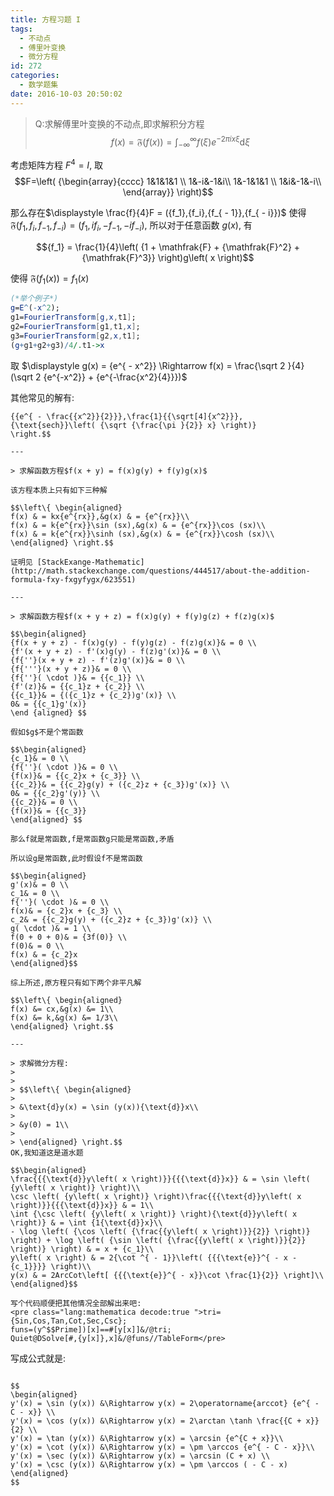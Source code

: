 ```yaml
---
title: 方程习题 I
tags:
  - 不动点
  - 傅里叶变换
  - 微分方程
id: 272
categories:
  - 数学题集
date: 2016-10-03 20:50:02
---
```


> Q:求解傅里叶变换的不动点,即求解积分方程
> $$f(x) = \mathfrak{F}(f(x)) = \int_{ - \infty }^\infty  {f(\xi ){e^{ - 2\pi ix\xi }}\mathrm{d}\xi } $$

考虑矩阵方程 ${F^4} = I$, 取
$$F=\left( {\begin{array}{cccc}
1&1&1&1 \\
1&-i&-1&i\\
1&-1&1&1 \\
1&i&-1&-i\\
\end{array}} \right)$$

那么存在$\displaystyle \frac{f}{4}F = ({f_1},{f_i},{f_{ - 1}},{f_{ - i}})$ 使得 $\mathfrak{F}({f_1},{f_i},{f_{ - 1}},{f_{ - i}}) = ({f_1},i{f_i}, - {f_{ - 1}}, - i{f_{ - i}})$, 所以对于任意函数 $g(x)$, 有

$${f_1} = \frac{1}{4}\left( {1 + \mathfrak{F} + {\mathfrak{F}^2} + {\mathfrak{F}^3}} \right)g\left( x \right)$$

使得 $\mathfrak{F}({f_1}(x)) = {f_1}(x)$

<!--more-->

```Mathematica
(*举个例子*)
g=E^(-x^2);
g1=FourierTransform[g,x,t1];
g2=FourierTransform[g1,t1,x];
g3=FourierTransform[g2,x,t1];
(g+g1+g2+g3)/4/.t1->x
```

取 $\displaystyle g(x) = {e^{ - x^2}} \Rightarrow f(x) = \frac{\sqrt 2 }{4}(\sqrt 2 {e^{-x^2}} + {e^{-\frac{x^2}{4}}})$

其他常见的解有:

```$$\left\{
{{e^{ - \frac{{x^2}}{2}}},\frac{1}{{\sqrt[4]{x^2}}},{\text{sech}}\left( {\sqrt {\frac{\pi }{2}} x} \right)}
\right.$$

---

> 求解函数方程$f(x + y) = f(x)g(y) + f(y)g(x)$

该方程本质上只有如下三种解

$$\left\{ \begin{aligned}
f(x) & = kx{e^{rx}},&g(x) & = {e^{rx}}\\
f(x) & = k{e^{rx}}\sin (sx),&g(x) & = {e^{rx}}\cos (sx)\\
f(x) & = k{e^{rx}}\sinh (sx),&g(x) & = {e^{rx}}\cosh (sx)\\
\end{aligned} \right.$$

证明见 [StackExange-Mathematic](http://math.stackexchange.com/questions/444517/about-the-addition-formula-fxy-fxgyfygx/623551)

---

> 求解函数方程$f(x + y + z) = f(x)g(y) + f(y)g(z) + f(z)g(x)$

$$\begin{aligned}
{f(x + y + z) - f(x)g(y) - f(y)g(z) - f(z)g(x)}& = 0 \\
{f'(x + y + z) - f'(x)g(y) - f(z)g'(x)}& = 0 \\
{f{''}(x + y + z) - f'(z)g'(x)}& = 0 \\
{f{'''}(x + y + z)}& = 0 \\
{f{''}( \cdot )}& = {{c_1}} \\
{f'(z)}& = {{c_1}z + {c_2}} \\
{{c_1}}& = {({c_1}z + {c_2})g'(x)} \\
0& = {{c_1}g'(x)}
\end {aligned} $$

假如$g$不是个常函数

$$\begin{aligned}
{c_1}& = 0 \\
{f{''}( \cdot )}& = 0 \\
{f(x)}& = {{c_2}x + {c_3}} \\
{{c_2}}& = {{c_2}g(y) + ({c_2}z + {c_3})g'(x)} \\
0& = {{c_2}g'(y)} \\
{{c_2}}& = 0 \\
{f(x)}& = {{c_3}}
\end{aligned} $$

那么f就是常函数,f是常函数g只能是常函数,矛盾

所以设g是常函数,此时假设f不是常函数

$$\begin{aligned}
g'(x)& = 0 \\
c_1& = 0 \\
f{''}( \cdot )& = 0 \\
f(x)& = {c_2}x + {c_3} \\
c_2& = {{c_2}g(y) + ({c_2}z + {c_3})g'(x)} \\
g( \cdot )& = 1 \\
f(0 + 0 + 0)& = {3f(0)} \\
f(0)& = 0 \\
f(x) & = {c_2}x
\end{aligned}$$

综上所述,原方程只有如下两个非平凡解

$$\left\{ \begin{aligned}
f(x) &= cx,&g(x) &= 1\\
f(x) &= k,&g(x) &= 1/3\\
\end{aligned} \right.$$

---

> 求解微分方程:
> 
> 
> $$\left\{ \begin{aligned}
> 
> &\text{d}y(x) = \sin (y(x)){\text{d}}x\\
> 
> &y(0) = 1\\
> 
> \end{aligned} \right.$$
OK,我知道这是道水题

$$\begin{aligned}
\frac{{{\text{d}}y\left( x \right)}}{{{\text{d}}x}} & = \sin \left( {y\left( x \right)} \right)\\
\csc \left( {y\left( x \right)} \right)\frac{{{\text{d}}y\left( x \right)}}{{{\text{d}}x}} & = 1\\
\int {\csc \left( {y\left( x \right)} \right){\text{d}}y\left( x \right)} & = \int {1{\text{d}}x}\\
- \log \left( {\cos \left( {\frac{{y\left( x \right)}}{2}} \right)} \right) + \log \left( {\sin \left( {\frac{{y\left( x \right)}}{2}} \right)} \right) & = x + {c_1}\\
y\left( x \right) & = 2{\cot ^{ - 1}}\left( {{{\text{e}}^{ - x - {c_1}}}} \right)\\
y(x) & = 2ArcCot\left[ {{{\text{e}}^{ - x}}\cot \frac{1}{2}} \right]\\
\end{aligned}$$

写个代码顺便把其他情况全部解出来吧:
<pre class="lang:mathematica decode:true ">tri={Sin,Cos,Tan,Cot,Sec,Csc};
funs=(y^$$Prime])[x]==#[y[x]]&/@tri;
Quiet@DSolve[#,{y[x]},x]&/@funs//TableForm</pre>

```
写成公式就是:
```

$$
\begin{aligned}
y'(x) = \sin (y(x)) &\Rightarrow y(x) = 2\operatorname{arccot} {e^{ - C - x}} \\
y'(x) = \cos (y(x)) &\Rightarrow y(x) = 2\arctan \tanh \frac{{C + x}}{2} \\
y'(x) = \tan (y(x)) &\Rightarrow y(x) = \arcsin {e^{C + x}}\\
y'(x) = \cot (y(x)) &\Rightarrow y(x) = \pm \arccos {e^{ - C - x}}\\
y'(x) = \sec (y(x)) &\Rightarrow y(x) = \arcsin (C + x) \\
y'(x) = \csc (y(x)) &\Rightarrow y(x) = \pm \arccos ( - C - x)
\end{aligned}
$$
```